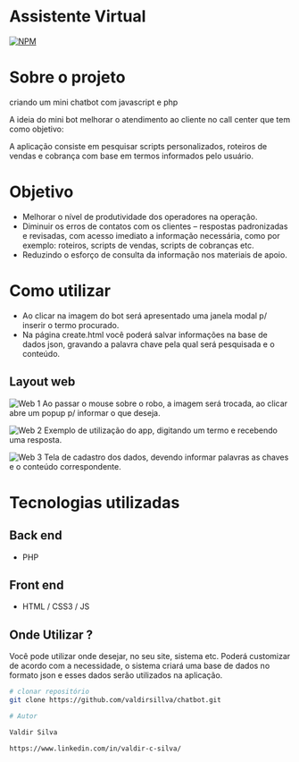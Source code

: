 # Assistente Virtual
[![NPM](https://img.shields.io/npm/l/react)](https://github.com/valdirsillva/chatbot/blob/main/LICENSE) 

# Sobre o projeto

criando um mini chatbot com javascript e php

A ideia do mini bot melhorar o atendimento ao cliente no call center que tem como objetivo:

A aplicação consiste em pesquisar scripts personalizados, roteiros de vendas e cobrança com base em termos informados pelo usuário.  

# Objetivo

- Melhorar o nível de produtividade dos operadores na operação.
- Diminuir os erros de contatos com os clientes – respostas padronizadas e revisadas, com acesso imediato a informação necessária, como por exemplo: roteiros, scripts de vendas, scripts de cobranças etc.
- Reduzindo o esforço de consulta da informação nos materiais de apoio.

# Como utilizar
- Ao clicar na imagem do bot será apresentado uma janela modal p/ inserir o termo procurado.
- Na página create.html você poderá salvar informações na base de dados json, gravando a palavra chave pela qual será pesquisada e o conteúdo.


## Layout web
![Web 1](https://github.com/valdirsillva/chatbot/blob/main/assets/bot_tela_inicial.png)
Ao passar o mouse sobre o robo, a imagem será trocada, ao clicar abre um popup p/ informar o que deseja.

![Web 2](https://github.com/valdirsillva/chatbot/blob/main/assets/consultando_dados_no_app.png)
Exemplo de utilização do app, digitando um termo e recebendo uma resposta.


![Web 3](https://github.com/valdirsillva/chatbot/blob/main/assets/tela_para_cadastro_%20no_app.png)
Tela de cadastro dos dados, devendo informar palavras as chaves e o conteúdo correspondente.


# Tecnologias utilizadas
## Back end
- PHP 

## Front end
- HTML / CSS3 / JS 

## Onde Utilizar ?
Você pode utilizar onde desejar, no seu site, sistema etc. Poderá customizar de acordo com a necessidade, o sistema criará uma base de dados no formato json e esses dados serão utilizados na aplicação.

```bash
# clonar repositório
git clone https://github.com/valdirsillva/chatbot.git

# Autor

Valdir Silva

https://www.linkedin.com/in/valdir-c-silva/
